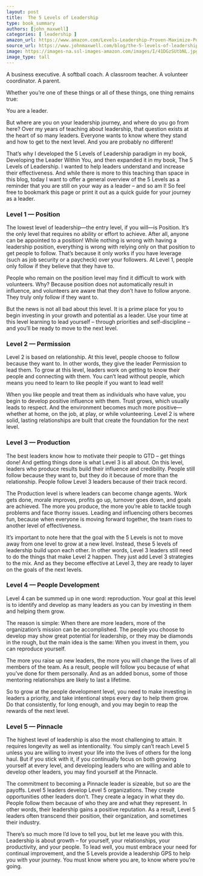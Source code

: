 ```yaml
---
layout: post
title:  The 5 Levels of Leadership
type: book_summary
authors: [john_maxwell]
categories: [ leadership ]
amazon_url: https://www.amazon.com/Levels-Leadership-Proven-Maximize-Potential/dp/1599953633/
source_url: https://www.johnmaxwell.com/blog/the-5-levels-of-leadership1/
image: https://images-na.ssl-images-amazon.com/images/I/41DGzSUtbNL.jpg
image_type: tall
---
```


A business executive. A softball coach. A classroom teacher. A volunteer coordinator. A parent.

Whether you’re one of these things or all of these things, one thing remains true:

You are a leader.

But where are you on your leadership journey, and where do you go from here? Over my years of teaching about leadership, that question exists at the heart of so many leaders. Everyone wants to know where they stand and how to get to the next level. And you are probably no different!

That’s why I developed the 5 Levels of Leadership paradigm in my book, Developing the Leader Within You, and then expanded it in my book, The 5 Levels of Leadership. I wanted to help leaders understand and increase their effectiveness. And while there is more to this teaching than space in this blog, today I want to offer a general overview of the 5 Levels as a reminder that you are still on your way as a leader – and so am I! So feel free to bookmark this page or print it out as a quick guide for your journey as a leader.

### Level 1 — Position

The lowest level of leadership—the entry level, if you will—is Position. It’s the only level that requires no ability or effort to achieve. After all, anyone can be appointed to a position! While nothing is wrong with having a leadership position, everything is wrong with relying only on that position to get people to follow. That’s because it only works if you have leverage (such as job security or a paycheck) over your followers. At Level 1, people only follow if they believe that they have to.

People who remain on the position level may find it difficult to work with volunteers. Why? Because position does not automatically result in influence, and volunteers are aware that they don’t have to follow anyone. They truly only follow if they want to.

But the news is not all bad about this level. It is a prime place for you to begin investing in your growth and potential as a leader. Use your time at this level learning to lead yourself – through priorities and self-discipline – and you’ll be ready to move to the next level.

### Level 2 — Permission

Level 2 is based on relationship. At this level, people choose to follow because they want to. In other words, they give the leader Permission to lead them. To grow at this level, leaders work on getting to know their people and connecting with them. You can’t lead without people, which means you need to learn to like people if you want to lead well!

When you like people and treat them as individuals who have value, you begin to develop positive influence with them. Trust grows, which usually leads to respect. And the environment becomes much more positive—whether at home, on the job, at play, or while volunteering. Level 2 is where solid, lasting relationships are built that create the foundation for the next level.

### Level 3 — Production

The best leaders know how to motivate their people to GTD – get things done! And getting things done is what Level 3 is all about. On this level, leaders who produce results build their influence and credibility. People still follow because they want to, but they do it because of more than the relationship. People follow Level 3 leaders because of their track record.

The Production level is where leaders can become change agents. Work gets done, morale improves, profits go up, turnover goes down, and goals are achieved. The more you produce, the more you’re able to tackle tough problems and face thorny issues. Leading and influencing others becomes fun, because when everyone is moving forward together, the team rises to another level of effectiveness.

It’s important to note here that the goal with the 5 Levels is not to move away from one level to grow at a new level. Instead, these 5 levels of leadership build upon each other. In other words, Level 3 leaders still need to do the things that make Level 2 happen. They just add Level 3 strategies to the mix. And as they become effective at Level 3, they are ready to layer on the goals of the next levels.

### Level 4 — People Development
Level 4 can be summed up in one word: reproduction. Your goal at this level is to identify and develop as many leaders as you can by investing in them and helping them grow.

The reason is simple: When there are more leaders, more of the organization’s mission can be accomplished. The people you choose to develop may show great potential for leadership, or they may be diamonds in the rough, but the main idea is the same: When you invest in them, you can reproduce yourself.

The more you raise up new leaders, the more you will change the lives of all members of the team. As a result, people will follow you because of what you’ve done for them personally. And as an added bonus, some of those mentoring relationships are likely to last a lifetime.

So to grow at the people development level, you need to make investing in leaders a priority, and take intentional steps every day to help them grow. Do that consistently, for long enough, and you may begin to reap the rewards of the next level.

### Level 5 — Pinnacle

The highest level of leadership is also the most challenging to attain. It requires longevity as well as intentionality. You simply can’t reach Level 5 unless you are willing to invest your life into the lives of others for the long haul. But if you stick with it, if you continually focus on both growing yourself at every level, and developing leaders who are willing and able to develop other leaders, you may find yourself at the Pinnacle.

The commitment to becoming a Pinnacle leader is sizeable, but so are the payoffs. Level 5 leaders develop Level 5 organizations. They create opportunities other leaders don’t. They create a legacy in what they do. People follow them because of who they are and what they represent. In other words, their leadership gains a positive reputation. As a result, Level 5 leaders often transcend their position, their organization, and sometimes their industry.

 There’s so much more I’d love to tell you, but let me leave you with this. Leadership is about growth – for yourself, your relationships, your productivity, and your people. To lead well, you must embrace your need for continual improvement, and the 5 Levels provide a leadership GPS to help you with your journey. You must know where you are, to know where you’re going.